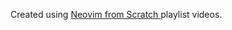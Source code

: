 Created using [ Neovim from Scratch ](https://www.youtube.com/playlist?list=PLhoH5vyxr6Qq41NFL4GvhFp-WLd5xzIzZ) playlist videos.
